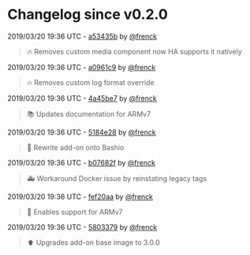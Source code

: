 # Changelog since v0.2.0

2019/03/20 19:36 UTC - [a53435b](https://github.com/hassio-addons/addon-adb/commit/a53435b63d62ad421c61aa2a38131372d18782ed) by [@frenck](https://github.com/frenck)
> :fire: Removes custom media component now HA supports it natively 

2019/03/20 19:36 UTC - [a0961c9](https://github.com/hassio-addons/addon-adb/commit/a0961c90b14a4f8685a8a2f82a3dc299d3e01774) by [@frenck](https://github.com/frenck)
> :fire: Removes custom log format override 

2019/03/20 19:36 UTC - [4a45be7](https://github.com/hassio-addons/addon-adb/commit/4a45be7a60b016065ca12589acc6e7c87a480f2c) by [@frenck](https://github.com/frenck)
> :books: Updates documentation for ARMv7 

2019/03/20 19:36 UTC - [5184e28](https://github.com/hassio-addons/addon-adb/commit/5184e289bfbd01006053abaed66ef76eb0fb034e) by [@frenck](https://github.com/frenck)
> :hammer: Rewrite add-on onto Bashio 

2019/03/20 19:36 UTC - [b07682f](https://github.com/hassio-addons/addon-adb/commit/b07682f55df3709222f4ba3d53216eea93ebb4e3) by [@frenck](https://github.com/frenck)
> :ambulance: Workaround Docker issue by reinstating legacy tags 

2019/03/20 19:36 UTC - [fef20aa](https://github.com/hassio-addons/addon-adb/commit/fef20aac8ce48926ba68ed907e95a9c5954064df) by [@frenck](https://github.com/frenck)
> :hammer: Enables support for ARMv7 

2019/03/20 19:36 UTC - [5803379](https://github.com/hassio-addons/addon-adb/commit/580337947a6b1e663bba0e53d6dabc50a03c5fc6) by [@frenck](https://github.com/frenck)
> :arrow_up: Upgrades add-on base image to 3.0.0 

